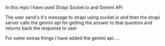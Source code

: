 In this repo I have used Strapi Socket.io and Gemini APi 

The user send's it's message to strapi using socket.io and then the strapi server calls the gemini api for getting the answer to that question and returns back the response to user

For some extraa things I have added the gemini api.....
